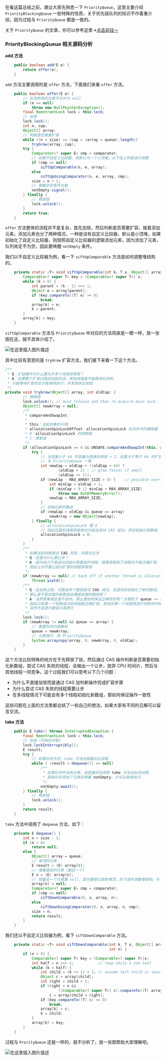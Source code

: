 在看这篇总结之前，建议大家先熟悉一下 `PriorityQueue`，这里主要介绍 `PriorityBlockingQueue` 一些特殊的性质，关于优先级队列的知识不作着重介绍，因为过程与 `PriorityQueue` 都是一致的。

关于 `PriorityQueue` 的文章，你可以参考这里->[点击前往～](https://github.com/zchen96/jdk1.8-source-code-read/blob/master/notes/data-structure/PriorityQueue.md)

### PriorityBlockingQueue 相关源码分析

**add 方法**

``` java
    public boolean add(E e) {
        return offer(e);
    }
```

`add` 方法主要调用的是 `offer` 方法，下面我们来看 `offer` 方法。

``` java
    public boolean offer(E e) {
        // 队列所有的元素不允许为 null
        if (e == null)
            throw new NullPointerException();
        final ReentrantLock lock = this.lock;
        // 加锁
        lock.lock();
        int n, cap;
        Object[] array;
        // 判断是否需要扩容
        while ((n = size) >= (cap = (array = queue).length))
            tryGrow(array, cap);
        try {
            Comparator<? super E> cmp = comparator;
            // 如果不自定义比较器，则默认为一个小顶堆，从下往上判断进行调整
            if (cmp == null)
                siftUpComparable(n, e, array);
            else
                siftUpUsingComparator(n, e, array, cmp);
            size = n + 1;
            // 唤醒非空条件对象
            notEmpty.signal();
        } finally {
            // 释放锁
            lock.unlock();
        }
        return true;
    }
```

`offer` 方法整体的流程并不是复杂，首先加锁，然后判断是否需要扩容，接着添加元素，添加元素也分了两种情况，一种是没有自定义比较器，默认是小顶堆，如果初始化了自定义比较器，则按照自定义比较器的逻辑添加元素，因为添加了元素，队列肯定不为空，因此要唤醒 `notEmpty` 条件。

我们以不自定义比较器为例，看一下 `siftUpComparable` 方法是如何调整堆结构的。

``` java
    private static <T> void siftUpComparable(int k, T x, Object[] array) {
        Comparable<? super T> key = (Comparable<? super T>) x;
        while (k > 0) {
            int parent = (k - 1) >>> 1;
            Object e = array[parent];
            if (key.compareTo((T) e) >= 0)
                break;
            array[k] = e;
            k = parent;
        }
        array[k] = key;
    }
```

`siftUpComparable` 方法与 `PriorityQueue` 中对应的方法简直是一模一样，放一张图在这，就不具体介绍了。

![在这里插入图片描述](https://img-blog.csdnimg.cn/20181220220304825.png)

其中比较有意思的是 `tryGrow` 扩容方法，我们接下来看一下这个方法。

``` java
/**
 * Q：扩容操作为什么要允许多个线程进来呢？
 * A：如果整个扩容过程还加锁的话，其他线程是不能修改队列的，
 * 只能等待扩容完后才能继续执行，并发效率比较低
 */
private void tryGrow(Object[] array, int oldCap) {
        // 释放锁
        lock.unlock(); // must release and then re-acquire main lock
        Object[] newArray = null;
        /**
         * compareAndSwapInt：
         *
         * this：当前对象的引用
         * allocationSpinLockOffset：allocationSpinLock 在内存中的偏移量
         * 0：allocationSpinLock 的预期值
         * 1：更新值
         */
        if (allocationSpinLock == 0 && UNSAFE.compareAndSwapInt(this, allocationSpinLockOffset, 0, 1)) {
            try {
                // 当容量小于 64 时容量为原来的两倍 + 2，如果大于等于 64 时扩容为原来的 1.5 倍
                // 与 PriorityQueue 一致
                int newCap = oldCap + ((oldCap < 64) ?
                        (oldCap + 2) : // grow faster if small
                        (oldCap >> 1));
                if (newCap - MAX_ARRAY_SIZE > 0) {    // possible overflow
                    int minCap = oldCap + 1;
                    if (minCap < 0 || minCap > MAX_ARRAY_SIZE)
                        throw new OutOfMemoryError();
                    newCap = MAX_ARRAY_SIZE;
                }
                // 初始化新的数组
                if (newCap > oldCap && queue == array)
                    newArray = new Object[newCap];
            } finally {
                // allocationSpinLock 置 0
                // 因此后面的线程获取锁也可能会尝试 CAS 成功，然后初始化新数组
                allocationSpinLock = 0;
            }
        }
        /**
         * 如果当前线程尝试 CAS 失败，则尝试让步
         * Q：这里为什么要让步？
         * A：因为自己不是成功初始化新数组的线程，就算获取到了线程也不能正确扩容，
         * 因此让步尽量让成功扩容的线程获取锁
         */
        if (newArray == null) // back off if another thread is allocating
            Thread.yield();
        /**
         * Q：在加锁之前，可能由多个数组尝试 CAS 成功，且成功的初始化了新的数组，
         * 那么是不是后面的新数组会覆盖前面的数组呢？
         * A：当然答案肯定是不会的，那么是如何保证正确性的呢？关键在于 queue == array 判断，
         * 因此只有第一个判断成功的线程能正确扩容，其他非第一个线程再进行判断的时候会返回 false，
         * 自然不会进行数组元素拷贝
         */
        lock.lock();
        if (newArray != null && queue == array) {
            // 重置队列内部数组
            queue = newArray;
            // 元素拷贝，同 PriorityQueue
            System.arraycopy(array, 0, newArray, 0, oldCap);
        }
    }
```

这个方法比较特殊的地方在于先释放了锁，然后通过 CAS 操作判断是否需要初始化新数组，尝试 CAS 失败的线程，会做出一个让步，放弃 CPU 时间片，然后与其他线程一同竞争。这个过程我们可以思考以下几个问题：

- 为什么不直接加锁而是通过 CAS 加判断操作完成扩容步骤
- 为什么尝试 CAS 失败的线程需要让步
- 在多线程情况下可能会有多个线程初始化新数组，那如何保证操作一致性

这些问题在上面的方法里都总结了一些自己的想法，如果大家有不同的见解可以留言交流。

**take 方法**

``` java
    public E take() throws InterruptedException {
        final ReentrantLock lock = this.lock;
        // 加锁（可响应中断）
        lock.lockInterruptibly();
        E result;
        try {
            // 如果队列为空，take 方法会阻塞出队线程
            while ( (result = dequeue()) == null)
                /**
                 * 如果队列中没有元素，会阻塞后续调用 take 方法出队的线程
                 * 直到队列添加了元素后唤醒 notEmpty，才可以继续执行
                 */
                notEmpty.await();
        } finally {
            // 释放锁
            lock.unlock();
        }
        return result;
    }
```

`take` 方法中调用了 `dequeue` 方法，如下：

``` java
    private E dequeue() {
        int n = size - 1;
        if (n < 0)
            return null;
        else {
            Object[] array = queue;
            // 堆顶的元素
            E result = (E) array[0];
            // 堆最底层的元素（最后一个）
            E x = (E) array[n];
            // 把最后一个元素置 null，因为要把它放到堆顶，向下逐步调整堆结构，与 PriorityQueue 一致
            array[n] = null;
            Comparator<? super E> cmp = comparator;
            if (cmp == null)
                siftDownComparable(0, x, array, n);
            else
                siftDownUsingComparator(0, x, array, n, cmp);
            size = n;
            return result;
        }
    }
```

我们还以不自定义比较器为例，看下 `siftDownComparable` 方法。

``` java
    private static <T> void siftDownComparable(int k, T x, Object[] array,
                                               int n) {
        if (n > 0) {
            Comparable<? super T> key = (Comparable<? super T>)x;
            int half = n >>> 1;           // loop while a non-leaf
            while (k < half) {
                int child = (k << 1) + 1; // assume left child is least
                Object c = array[child];
                int right = child + 1;
                if (right < n &&
                        ((Comparable<? super T>) c).compareTo((T) array[right]) > 0)
                    c = array[child = right];
                if (key.compareTo((T) c) <= 0)
                    break;
                array[k] = c;
                k = child;
            }
            array[k] = key;
        }
    }
```

过程与 `ProrityQueue` 还是一样的，就不分析了，放一张图帮助大家理解吧。

![在这里插入图片描述](https://img-blog.csdnimg.cn/20181221103647844.png)
